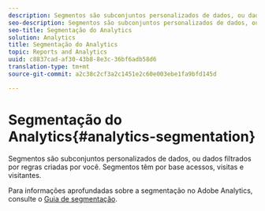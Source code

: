 ```yaml
---
description: Segmentos são subconjuntos personalizados de dados, ou dados filtrados por regras criadas por você. Segmentos têm por base acessos, visitas e visitantes.
seo-description: Segmentos são subconjuntos personalizados de dados, ou dados filtrados por regras criadas por você. Segmentos têm por base acessos, visitas e visitantes.
seo-title: Segmentação do Analytics
solution: Analytics
title: Segmentação do Analytics
topic: Reports and Analytics
uuid: c8837cad-af30-43b8-8e3c-36bf6adb58d6
translation-type: tm+mt
source-git-commit: a2c38c2cf3a2c1451e2c60e003ebe1fa9bfd145d

---
```



# Segmentação do Analytics{#analytics-segmentation}

Segmentos são subconjuntos personalizados de dados, ou dados filtrados por regras criadas por você. Segmentos têm por base acessos, visitas e visitantes.

Para informações aprofundadas sobre a segmentação no Adobe Analytics, consulte o [Guia de segmentação](https://marketing.adobe.com/resources/help/en_US/analytics/segment/).
